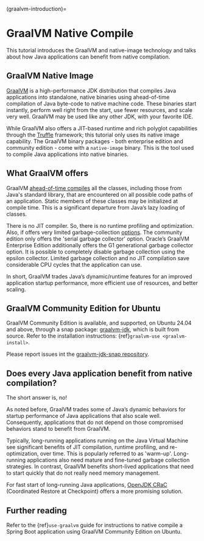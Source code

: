 (graalvm-introduction)=
# GraalVM Native Compile
This tutorial introduces the GraalVM and native-image technology and talks about how Java applications can benefit from native compilation.

## GraalVM Native Image
[GraalVM](https://www.graalvm.org/) is a high-performance JDK distribution that compiles Java applications into standalone, native binaries using ahead-of-time compilation of Java byte-code to native machine code. These binaries start instantly, perform well right from the start, use fewer resources, and scale very well. GraalVM may be used like any other JDK, with your favorite IDE.

While GraalVM also offers a JIT-based runtime and rich polyglot capabilities through the [Truffle](https://www.graalvm.org/latest/graalvm-as-a-platform/language-implementation-framework/LanguageTutorial/) framework; this tutorial only uses its native image capability. The GraalVM binary packages - both enterprise edition and community edition - come with a `native-image` binary. This is the tool used to compile Java applications into native binaries.

## What GraalVM offers
GraalVM [ahead-of-time compiles](https://www.marcobehler.com/guides/graalvm-aot-jit) all the classes, including those from Java's standard library, that are encountered on all possible code paths of an application. Static members of these classes may be initialized at compile time. This is a significant departure from Java’s lazy loading of classes.

There is no JIT compiler. So, there is no runtime profiling and optimization. Also, if offers very limited garbage-collection [options](https://www.graalvm.org/latest/reference-manual/native-image/optimizations-and-performance/MemoryManagement/). The community edition only offers the 'serial garbage collector' option. Oracle’s GraalVM Enterprise Edition additionally offers the G1 generational garbage collector option. It is possible to completely disable garbage collection using the epsilon collector. Limited garbage collection and no JIT compilation save considerable CPU cycles that the application can use.

In short, GraalVM trades Java’s dynamic/runtime features for an improved application startup performance, more efficient use of resources, and better scaling.

## GraalVM Community Edition for Ubuntu
GraalVM Community Edition is available, and supported, on Ubuntu 24.04 and above, through a snap package: [graalvm-jdk](https://snapcraft.io/graalvm-jdk), which is built from source. Refer to the installation instructions: {ref}`graalvm-use <graalvm-install>`.

Please report issues int the [graalvm-jdk-snap repository](https://github.com/canonical/graalvm-jdk-snap/issues).

## Does every Java application benefit from native compilation?

The short answer is, no!

As noted before, GraalVM trades some of Java’s dynamic behaviors for startup performance of Java applications that also scale well. Consequently, applications that do not depend on those compromised behaviors stand to benefit from GraalVM.

Typically, long-running applications running on the Java Virtual Machine see significant benefits of JIT compilation, runtime profiling, and re-optimization, over time. This is popularly referred to as 'warm-up'. Long-running applications also need mature and fine-tuned garbage collection strategies. In contrast, GraalVM benefits short-lived applications that need to start quickly that do not really need memory management.

For fast start of long-running Java applications, [OpenJDK CRaC](https://launchpad.net/ubuntu/+source/openjdk-21-crac) (Coordinated Restore at Checkpoint) offers a more promising solution.

## Further reading

Refer to the {ref}`use-graalvm` guide for instructions to native compile a Spring Boot application using GraalVM Community Edition on Ubuntu.
